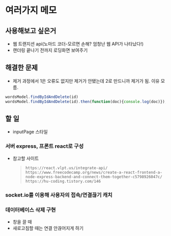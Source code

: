 # 여러가지 메모

## 사용해보고 싶은거

- 웹 트랜지션 api(노마드 코더-모르면 손해? 엄청난 웹 API가 나타났다!)
- 랜더링 끝나기 전까지 로딩화면 보여주기

## 해결한 문제

- 제거 과정에서 1은 오류도 없지만 제거가 안됐는데 2로 만드니까 제거가 됨. 이유 모름.

```javascript
wordsModel.findByIdAndDelete(id)
wordsModel.findByIdAndDelete(id).then(function(doc){console.log(doc)});
```

## 할 일

- inputPage 스타일

### 서버 express, 프론트 react로 구성

- 참고할 사이트
    > `https://react.vlpt.us/integrate-api/`
    > `https://www.freecodecamp.org/news/create-a-react-frontend-a-node-express-backend-and-connect-them-together-c5798926047c/`
    > `https://hu-coding.tistory.com/146`

### socket.io를 이용해 사용자의 접속/연결끊기 캐치

### 데이터베이스 삭제 구현

- 창을 끌 때
- 새로고침할 때는 연결 안끊어지게 하기
